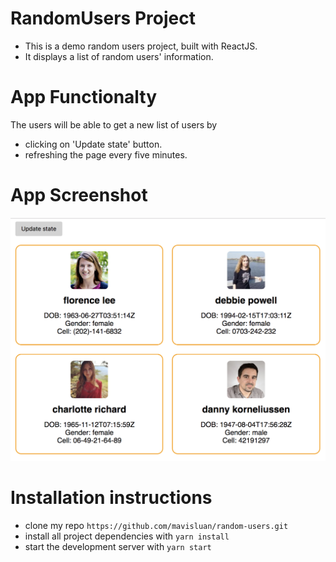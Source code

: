 # RandomUsers Project

- This is a demo random users project, built with ReactJS. 
- It displays a list of random users' information. 


# App Functionalty

The users will be able to get a new list of users by

- clicking on 'Update state' button.
- refreshing the page every five minutes.


# App Screenshot

<img src='src/screenshot.png' width='600'>


# Installation instructions
- clone my repo `https://github.com/mavisluan/random-users.git`
- install all project dependencies with `yarn install`
- start the development server with `yarn start`
